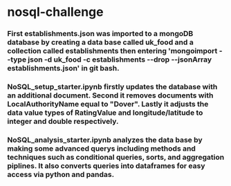 # nosql-challenge

### First establishments.json was imported to a mongoDB database by creating a data base called uk_food and a collection called establishments then entering 'mongoimport --type json -d uk_food -c establishments --drop --jsonArray establishments.json' in git bash.

### NoSQL_setup_starter.ipynb firstly updates the database with an additional document. Second it removes documents with LocalAuthorityName equal to "Dover". Lastly it adjusts the data value types of RatingValue and longitude/latitude to integer and double respectively.

### NoSQL_analysis_starter.ipynb analyzes the data base by making some advanced querys including methods and techniques such as conditional queries, sorts, and aggregation piplines. It also converts queries into dataframes for easy access via python and pandas.